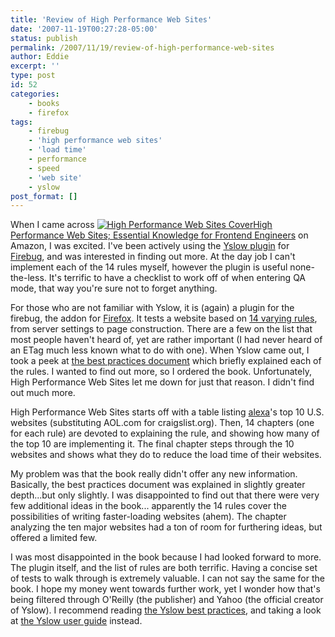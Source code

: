 ```yaml
---
title: 'Review of High Performance Web Sites'
date: '2007-11-19T00:27:28-05:00'
status: publish
permalink: /2007/11/19/review-of-high-performance-web-sites
author: Eddie
excerpt: ''
type: post
id: 52
categories:
    - books
    - firefox
tags:
    - firebug
    - 'high performance web sites'
    - 'load time'
    - performance
    - speed
    - 'web site'
    - yslow
post_format: []
---
```

When I came across [![High Performance Web Sites Cover](http://www.oreilly.com/catalog/covers/9780596529307_cat.gif "High Performance Web Sites Cover")](http://www.oreilly.com/catalog/9780596529307/)[High Performance Web Sites; Essential Knowledge for Frontend Engineers](http://www.oreilly.com/catalog/9780596529307/) on Amazon, I was excited. I've been actively using the [Yslow plugin](http://developer.yahoo.com/yslow/) for [Firebug](http://www.getfirebug.com/), and was interested in finding out more. At the day job I can't implement each of the 14 rules myself, however the plugin is useful none-the-less. It's terrific to have a checklist to work off of when entering QA mode, that way you're sure not to forget anything.

For those who are not familiar with Yslow, it is (again) a plugin for the firebug, the addon for [Firefox](http://www.mozilla.com). It tests a website based on [14 varying rules](http://developer.yahoo.com/performance/rules.html), from server settings to page construction. There are a few on the list that most people haven't heard of, yet are rather important (I had never heard of an ETag much less known what to do with one). When Yslow came out, I took a peek at [the best practices document](http://developer.yahoo.com/performance/rules.html) which briefly explained each of the rules. I wanted to find out more, so I ordered the book. Unfortunately, High Performance Web Sites let me down for just that reason. I didn't find out much more.

High Performance Web Sites starts off with a table listing [alexa](http://alexa.com/)'s top 10 U.S. websites (substituting AOL.com for craigslist.org). Then, 14 chapters (one for each rule) are devoted to explaining the rule, and showing how many of the top 10 are implementing it. The final chapter steps through the 10 websites and shows what they do to reduce the load time of their websites.

My problem was that the book really didn't offer any new information. Basically, the best practices document was explained in slightly greater depth...but only slightly. I was disappointed to find out that there were very few additional ideas in the book... apparently the 14 rules cover the possibilities of writing faster-loading websites (ahem). The chapter analyzing the ten major websites had a ton of room for furthering ideas, but offered a limited few.

I was most disappointed in the book because I had looked forward to more. The plugin itself, and the list of rules are both terrific. Having a concise set of tests to walk through is extremely valuable. I can not say the same for the book. I hope my money went towards further work, yet I wonder how that's being filtered through O'Reilly (the publisher) and Yahoo (the official creator of Yslow). I recommend reading [the Yslow best practices](http://developer.yahoo.com/performance/rules.html), and taking a look at [the Yslow user guide](http://developer.yahoo.com/yslow/help/) instead.